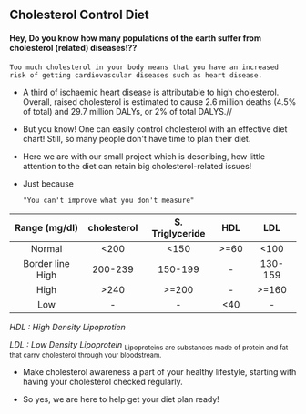 ## Cholesterol Control Diet

#### Hey, Do you know how many populations of the earth suffer from cholesterol (related) diseases!??

    Too much cholesterol in your body means that you have an increased risk of getting cardiovascular diseases such as heart disease.

- A third of ischaemic heart disease is attributable to high cholesterol. 
Overall, raised cholesterol is estimated to cause 2.6 million deaths (4.5% of total) and 29.7 million DALYs, or 2% of total DALYS.//

- But you know! One can easily control cholesterol with an effective diet chart!
Still, so many people don't have time to plan their diet.

- Here we are with our small project which is describing, how little attention to the diet can retain big cholesterol-related issues! 

- Just because 
    ```
    "You can't improve what you don't measure"
    ```
 | Range (mg/dl) | cholesterol | S. Triglyceride | HDL | LDL |
| :---: | :---: | :---: | :---: | :---: |
| Normal | <200 | <150 | >=60 | <100 
| Border line High | 200-239 | 150-199 | - | 130-159 |
| High | >240 | >=200 | -  | >=160 |
| Low |- |- | <40 |- | 

*HDL : High Density Lipoprotien* 

*LDL : Low Density Lipoprotein*
<sub>Lipoproteins are substances made of protein and fat that carry cholesterol through your bloodstream.</sub>

- Make cholesterol awareness a part of your healthy lifestyle, starting with having your cholesterol checked regularly.

- So yes, we are here to help get your diet plan ready!
